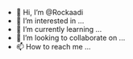 - 👋 Hi, I’m @Rockaadi
- 👀 I’m interested in ...
- 🌱 I’m currently learning ...
- 💞️ I’m looking to collaborate on ...
- 📫 How to reach me ...

<!---
Rockaadi/Rockaadi is a ✨ special ✨ repository because its `README.md` (this file) appears on your GitHub profile.
You can click the Preview link to take a look at your changes.
--->
